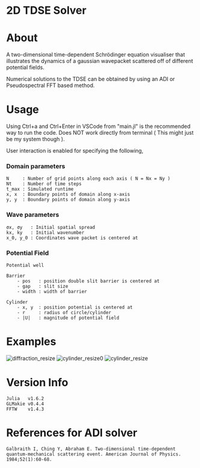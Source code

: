 
2D TDSE Solver
===============================
# About

A two-dimensional time-dependent Schrödinger equation visualiser that illustrates the dynamics of a gaussian wavepacket scattered off of different potential fields.

Numerical solutions to the TDSE can be obtained by using an ADI or Pseudospectral FFT based method.


# Usage

Using Ctrl+a and Ctrl+Enter in VSCode from "main.jl" is the recommended way to run the code. Does NOT work directly from terminal ( This might just be my system though ). 



User interaction is enabled for specifying the following,

### Domain parameters
```
N     : Number of grid points along each axis ( N = Nx = Ny )
Nt    : Number of time steps
t_max : Simulated runtime
x, x  : Boundary points of domain along x-axis
y, y  : Boundary points of domain along y-axis
```

### Wave parameters
```
σx, σy   : Initial spatial spread 
kx, ky   : Initial wavenumber
x_0, y_0 : Coordinates wave packet is centered at 
```

### Potential Field 
```
Potential well

Barrier
    - pos   : position double slit barrier is centered at
    - gap   : slit size
    - width : width of barrier

Cylinder 
    - x, y  : position potential is centered at
    - r     : radius of circle/cylinder
    - |U|   : magnitude of potential field
```
# Examples
![diffraction_resize](https://user-images.githubusercontent.com/81137805/135265939-afa2d024-cc1e-4ed9-8fe6-c36559cac022.gif)
![cylinder_resize0](https://user-images.githubusercontent.com/81137805/135265989-486c3b8c-87eb-4c75-91d3-a571d49327b9.gif)
![cylinder_resize](https://user-images.githubusercontent.com/81137805/135271895-93a4f0ad-ebc3-4964-94f7-9272d69bb02b.gif)
# Version Info
```
Julia   v1.6.2
GLMakie v0.4.4
FFTW    v1.4.3
```

# References for ADI solver

```
Galbraith I, Ching Y, Abraham E. Two‐dimensional time‐dependent quantum‐mechanical scattering event. American Journal of Physics. 1984;52(1):60-68. 
```





